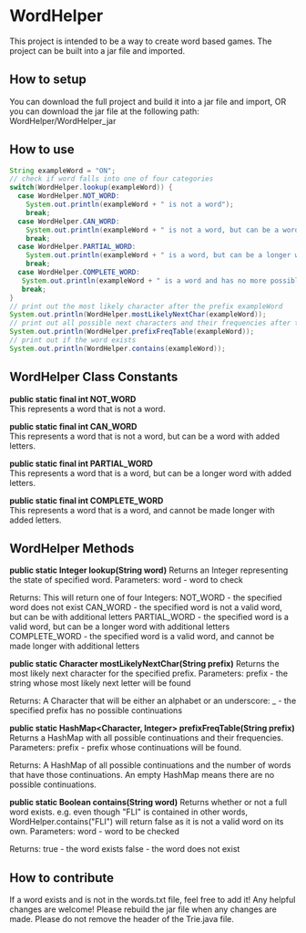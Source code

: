 # WordHelper

This project is intended to be a way to create word based games. The project can be built into a jar file and imported.

## How to setup

You can download the full project and build it into a jar file and import,
OR
you can download the jar file at the following path: WordHelper/WordHelper_jar

## How to use

```java
String exampleWord = "ON";
// check if word falls into one of four categories
switch(WordHelper.lookup(exampleWord)) {
  case WordHelper.NOT_WORD: 
    System.out.println(exampleWord + " is not a word");
    break;
  case WordHelper.CAN_WORD:
    System.out.println(exampleWord + " is not a word, but can be a word.");
    break;
  case WordHelper.PARTIAL_WORD:
    System.out.println(exampleWord + " is a word, but can be a longer word.");
    break;
  case WordHelper.COMPLETE_WORD:
   System.out.println(exampleWord + " is a word and has no more possible additions.");
   break;
}
// print out the most likely character after the prefix exampleWord
System.out.println(WordHelper.mostLikelyNextChar(exampleWord));
// print out all possible next characters and their frequencies after the prefix exampleWord
System.out.println(WordHelper.prefixFreqTable(exampleWord));
// print out if the word exists
System.out.println(WordHelper.contains(exampleWord));
```

## WordHelper Class Constants

**public static final int NOT_WORD**\
This represents a word that is not a word.

**public static final int CAN_WORD**\
This represents a word that is not a word, but can be a word with added letters.

**public static final int PARTIAL_WORD**\
This represents a word that is a word, but can be a longer word with added letters.

**public static final int COMPLETE_WORD**\
This represents a word that is a word, and cannot be made longer with added letters.

## WordHelper Methods

**public static Integer lookup(String word)**
Returns an Integer representing the state of specified word.
Parameters:
word - word to check

Returns:
This will return one of four Integers:
NOT_WORD - the specified word does not exist
CAN_WORD - the specified word is not a valid word, but can be with additional letters
PARTIAL_WORD - the specified word is a valid word, but can be a longer word with additional letters
COMPLETE_WORD - the specified word is a valid word, and cannot be made longer with additional letters

**public static Character mostLikelyNextChar(String prefix)**
Returns the most likely next character for the specified prefix.
Parameters:
prefix - the string whose most likely next letter will be found

Returns:
A Character that will be either an alphabet or an underscore:
_ - the specified prefix has no possible continuations

**public static HashMap<Character, Integer> prefixFreqTable(String prefix)**
Returns a HashMap with all possible continuations and their frequencies.
Parameters:
prefix - prefix whose continuations will be found.

Returns:
A HashMap of all possible continuations and the number of words that have those continuations. An empty HashMap means there are no possible continuations.

**public static Boolean contains(String word)**
Returns whether or not a full word exists. e.g. even though "FLI" is contained in other words,
WordHelper.contains("FLI") will return false as it is not a valid word on its own.
Parameters:
word - word to be checked

Returns:
true - the word exists
false - the word does not exist

## How to contribute

If a word exists and is not in the words.txt file, feel free to add it! Any helpful changes are welcome!
Please rebuild the jar file when any changes are made. Please do not remove the header of the Trie.java file.
